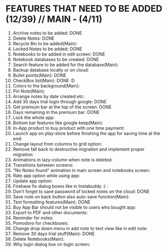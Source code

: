 FEATURES THAT NEED TO BE ADDED (12/39) // MAIN - (4/11)
=====================================

1) Archive notes to be added: DONE
2) Delete Notes: DONE
3) Recycle Bin to be added(Main):
4) Locked Notes to be added: DONE
5) Notebooks to be added in edit screen: DONE
6) Notebook databases to be created: DONE
7) Search feature to be added for the database(Main):
8) Backup database locally or on cloud:
9) Bullet points(Main): DONE
10) CheckBox list(Main): DONE :D
11) Colors to the background(Main):
12) Pin Note(Main):
13) Arrange notes by date created etc:
14) Add 30 days trial login through google: DONE
15) Get premium bar at the top of the screen: DONE
16) Days remaining in the premium bar: DONE
17) Lock the whole app:
18) Bottom bar features like google keep(Main):
19) In-App product to buy product with one time payment:
20) Launch app on play-store before finishing the app for saving time at the end:
21) Change layout from columns to grid option:
22) Remove fall back to destructive migration and implement proper migration:
23) Animations in lazy-column when note is deleted:
24) Transitions between screens:
25) "No Notes found" animation in main screen and notebooks screen:
26) Rate app option while using app:
27) Update app option:
28) Firebase fix dialog boxes like in Instabuddy :( :
29) Don't forget to save password of locked notes on the cloud: DONE
30) Save note on back button also auto-save function(Main):
31) Text formatting features(Main): DONE
32) Buy App Bar should not be visible to users who bought app:
33) Export to PDF and other documents:
34) Reminder for notes:
35) Pomodoro for checkboxes:
36) Change drop down menu in add note to text view like in edit note:
37) Remove 30 days trial stuff(Main): DONE
38) Delete Notebooks(Main):
39) Why login dialog box on login screen: